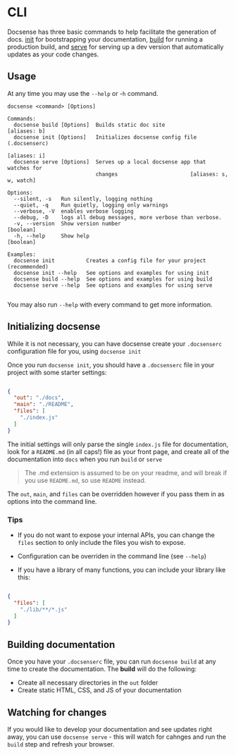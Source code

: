 # CLI

Docsense has three basic commands to help facilitate the generation of docs.  [init](commands/init.ts/) for bootstrapping your documentation, [build](commands/build.ts/) for running a production build, and [serve](commands/serve.ts/) for serving up a dev version that automatically updates as your code changes.

## Usage

At any time you may use the `--help` or -`h` command.

```
docsense <command> [Options]

Commands:
  docsense build [Options]  Builds static doc site                  [aliases: b]
  docsense init [Options]   Initializes docsense config file (.docsenserc)
                                                                    [aliases: i]
  docsense serve [Options]  Serves up a local docsense app that watches for
                            changes                       [aliases: s, w, watch]

Options:
  --silent, -s   Run silently, logging nothing
  --quiet, -q    Run quietly, logging only warnings
  --verbose, -V  enables verbose logging
  --debug, -D    logs all debug messages, more verbose than verbose.
  -v, --version  Show version number                                   [boolean]
  -h, --help     Show help                                             [boolean]

Examples:
  docsense init          Creates a config file for your project (recommended)
  docsense init --help   See options and examples for using init
  docsense build --help  See options and examples for using build
  docsense serve --help  See options and examples for using serve


```
You may also run `--help` with every command to get more information.

## Initializing docsense

While it is not necessary, you can have docsense create your `.docsenserc` configuration file for you, using `docsense init`

Once you run `docsense init`, you should have a `.docsenserc` file in your project with some starter settings:

```json

{
  "out": "./docs",
  "main": "./README",
  "files": [
    "./index.js"
  ]
}
```

The initial settings will only parse the single `index.js` file for documentation, look for a `README.md` (in all caps!) file as your front page, and create all of the documentation into `docs` when you run `build` or `serve`

> The .md extension is assumed to be on your readme, and will break if you use `README.md`, so use `README` instead.

The `out`, `main`, and `files` can be overridden however if you pass them in as options into the command line.


### Tips

* If you do not want to expose your internal APIs, you can change the `files` section to only include the files you wish to expose.

* Configuration can be overriden in the command line (see `--help`)

* If you have a library of many functions, you can include your library like this:

```json

{
  "files": [
    "./lib/**/*.js"
  ]
}
```

## Building documentation

Once you have your `.docsenserc` file, you can run `docsense build` at any time to create the documentation.  The **build** will do the following:

- Create all necessary directories in the `out` folder
- Create static HTML, CSS, and JS of your documentation

## Watching for changes

If you would like to develop your documentation and see updates right away, you can use `docsense serve` - this will watch for cahnges and run the `build` step and refresh your browser.
